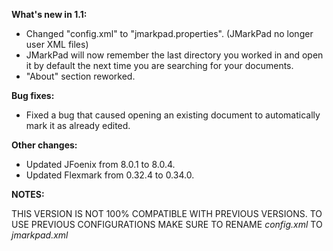 **What's new in 1.1:**

* Changed "config.xml" to "jmarkpad.properties". (JMarkPad no longer user XML files)
* JMarkPad will now remember the last directory you worked in and open it by default the next time you are searching for your documents.
* "About" section reworked.

**Bug fixes:**

* Fixed a bug that caused opening an existing document to automatically mark it as already edited.

**Other changes:**

* Updated JFoenix from 8.0.1 to 8.0.4.
* Updated Flexmark from 0.32.4 to 0.34.0.

**NOTES:**

THIS VERSION IS NOT 100% COMPATIBLE WITH PREVIOUS VERSIONS. TO USE PREVIOUS CONFIGURATIONS MAKE SURE TO RENAME *config.xml* TO *jmarkpad.xml*
